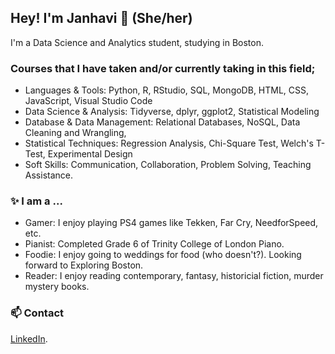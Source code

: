 ## Hey! I'm Janhavi 👋 (She/her)

I'm a Data Science and Analytics student, studying in Boston. 

### Courses that I have taken and/or currently taking in this field;
- Languages & Tools: Python, R, RStudio, SQL, MongoDB, HTML, CSS, JavaScript, Visual Studio Code
- Data Science & Analysis: Tidyverse, dplyr, ggplot2, Statistical Modeling
- Database & Data Management: Relational Databases, NoSQL, Data Cleaning and Wrangling, 
- Statistical Techniques: Regression Analysis, Chi-Square Test, Welch's T-Test, Experimental Design
- Soft Skills: Communication, Collaboration, Problem Solving, Teaching Assistance. 

### ✨ I am a ...
- Gamer: I enjoy playing PS4 games like Tekken, Far Cry, NeedforSpeed, etc.
- Pianist: Completed Grade 6 of Trinity College of London Piano.
- Foodie: I enjoy going to weddings for food (who doesn't?). Looking forward to Exploring Boston.
- Reader: I enjoy reading contemporary, fantasy, historicial fiction, murder mystery books.

### 📫 Contact
[LinkedIn](https://www.linkedin.com/in/janhavi-beley-660037226/).
